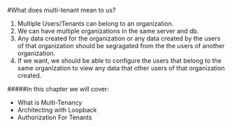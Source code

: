 #What does multi-tenant mean to us?
1. Multiple Users/Tenants can belong to an organization.
2. We can have multiple organizations in the same server and db.
3. Any data created for the organization or any data created by the users of that organization should be segragated from the the users of another organization.
4. If we want, we should be able to configure the users that belong to the same organization to view any data that other users of that organization created.


#####In this chapter we will cover:
*    What is Multi-Tenancy
*    Architecting with Loopback 
*    Authorization For Tenants
